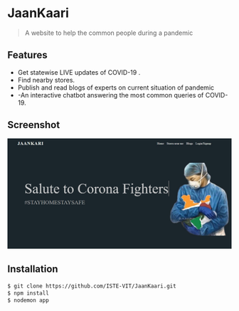 # JaanKaari
> <Subtitle>
> A website to help the common people during a pandemic

## Features
- Get statewise LIVE updates of COVID-19 . 
- Find nearby stores.
- Publish and read blogs of experts on current situation of pandemic
- -An interactive chatbot answering the most common queries of COVID-19.

## Screenshot
<img src="https://github.com/ISTE-VIT/JaanKaari/blob/master/roots/assets/img/index.jpg" alt="Project Screenshots">

## Installation
```
$ git clone https://github.com/ISTE-VIT/JaanKaari.git
$ npm install
$ nodemon app
```
